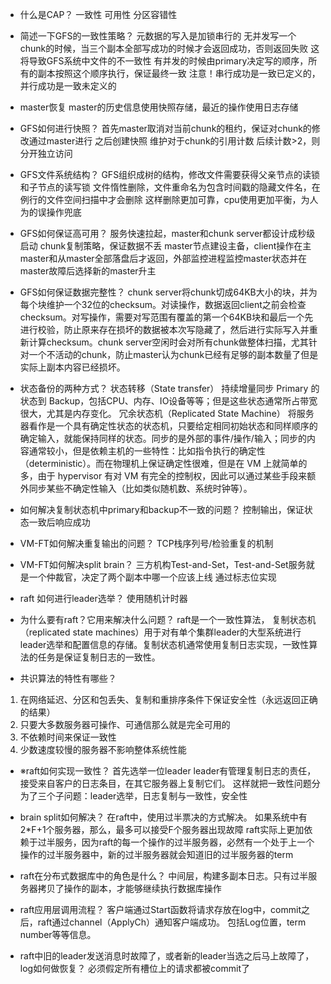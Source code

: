 - 什么是CAP？
一致性 可用性 分区容错性

- 简述一下GFS的一致性策略？
元数据的写入是加锁串行的
无并发写一个chunk的时候，当三个副本全部写成功的时候才会返回成功，否则返回失败
这将导致GFS系统中文件的不一致性
有并发的时候由primary决定写的顺序，所有的副本按照这个顺序执行，保证最终一致
注意！串行成功是一致已定义的，并行成功是一致未定义的

- master恢复
master的历史信息使用快照存储，最近的操作使用日志存储

- GFS如何进行快照？
首先master取消对当前chunk的租约，保证对chunk的修改通过master进行
之后创建快照 维护对于chunk的引用计数
后续计数>2，则分开独立访问

- GFS文件系统结构？
GFS组织成树的结构，修改文件需要获得父亲节点的读锁和子节点的读写锁
文件惰性删除，文件重命名为包含时间戳的隐藏文件名，在例行的文件空间扫描中才会删除
这样删除更加可靠，cpu使用更加平衡，为人为的误操作兜底

- GFS如何保证高可用？
服务快速拉起，master和chunk server都设计成秒级启动
chunk复制策略，保证数据不丢
master节点建设主备，client操作在主master和从master全部落盘后才返回，外部监控进程监控master状态并在master故障后选择新的master升主

- GFS如何保证数据完整性？
chunk server将chunk切成64KB大小的块，并为每个块维护一个32位的checksum。对读操作，数据返回client之前会检查checksum。对写操作，需要对写范围有覆盖的第一个64KB块和最后一个先进行校验，防止原来存在损坏的数据被本次写隐藏了，然后进行实际写入并重新计算checksum。chunk server空闲时会对所有chunk做整体扫描，尤其针对一个不活动的chunk，防止master认为chunk已经有足够的副本数量了但是实际上副本内容已经损坏。

- 状态备份的两种方式？
状态转移（State transfer） 持续增量同步 Primary 的状态到 Backup，包括CPU、内存、IO设备等等；但是这些状态通常所占带宽很大，尤其是内存变化。
冗余状态机（Replicated State Machine） 将服务器看作是一个具有确定性状态的状态机，只要给定相同初始状态和同样顺序的确定输入，就能保持同样的状态。同步的是外部的事件/操作/输入；同步的内容通常较小，但是依赖主机的一些特性：比如指令执行的确定性（deterministic）。而在物理机上保证确定性很难，但是在 VM 上就简单的多，由于 hypervisor 有对 VM 有完全的控制权，因此可以通过某些手段来额外同步某些不确定性输入（比如类似随机数、系统时钟等）。

- 如何解决复制状态机中primary和backup不一致的问题？
控制输出，保证状态一致后响应成功

- VM-FT如何解决重复输出的问题？
TCP栈序列号/检验重复的机制

- VM-FT如何解决split brain？
三方机构Test-and-Set，Test-and-Set服务就是一个仲裁官，决定了两个副本中哪一个应该上线 通过标志位实现

- raft 如何进行leader选举？
使用随机计时器


- 为什么要有raft？它用来解决什么问题？
raft是一个一致性算法，
复制状态机（replicated state machines）用于对有单个集群leader的大型系统进行leader选举和配置信息的存储。复制状态机通常使用复制日志实现，一致性算法的任务是保证复制日志的一致性。

- 共识算法的特性有哪些？
1. 在网络延迟、分区和包丢失、复制和重排序条件下保证安全性（永远返回正确的结果）
2. 只要大多数服务器可操作、可通信那么就是完全可用的
3. 不依赖时间来保证一致性
4. 少数速度较慢的服务器不影响整体系统性能

- ※raft如何实现一致性？
首先选举一位leader leader有管理复制日志的责任，接受来自客户的日志条目，在其它服务器上复制它们。
这样就把一致性问题分为了三个子问题：leader选举，日志复制与一致性，安全性

- brain split如何解决？
在raft中，使用过半票决的方式解决。
如果系统中有2*F+1个服务器，那么，最多可以接受F个服务器出现故障
raft实际上更加依赖于过半服务，因为raft的每一个操作的过半服务器，必然有一个处于上一个操作的过半服务器中，新的过半服务器就会知道旧的过半服务器的term

- raft在分布式数据库中的角色是什么？
中间层，构建多副本日志。只有过半服务器拷贝了操作的副本，才能够继续执行数据库操作

- raft应用层调用流程？
客户端通过Start函数将请求存放在log中，commit之后，raft通过channel（ApplyCh）通知客户端成功。
包括Log位置，term number等等信息。

- raft中旧的leader发送消息时故障了，或者新的leader当选之后马上故障了，log如何做恢复？
 必须假定所有槽位上的请求都被commit了


 